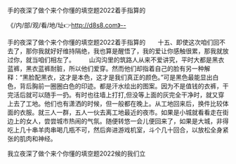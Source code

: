 手的夜深了做个来个你懂的填空题2022着手指算的

《/内/部/观/看/地/址👉http://d8s8.com》--

手的夜深了做个来个你懂的填空题2022着手指算的　　十五、即使这次咱们回不去了，那你我就好好维持隔绝，我也算是醒悟了，我的爱让你感触很累，那我就放过你，就当咱们相左了。
　　山沟沟里的筑路人从来不爱讲究，平时大都是黑衣蓝裤，黑衣蓝裤耐脏，所以他们爱穿。然而他们却指着自己的脸有另一种解释：“黑脸配黑衣，这才是本色，这才是我们真正的颜色。”可是黑色最能显出白色，背后胸前一圈圈白色的印迹。都是汗水绘出的图案。因为不是值钱的衣裤，干完活后就可以随手一扔。有时也往墙上打打,但没等上面的灰完全干净时，就又穿上去了工地。他们也有潇洒的时候，但一般都在晚上。从工地回来后，换件比较体面的衣服。就三人一群，五人一伙去离工地最近的夜市。如果是小城就看看走在街边上的女人，尝尝城市热闹的气氛。随便转悠一会儿便回来了，如果是大城，非得吃上几十串羊肉串喝几瓶不可，然后奔进游戏机室，斗个几十回合，以放松全身紧张的肌肉和神经。





我立夜深了做个来个你懂的填空题2022候的我们立
